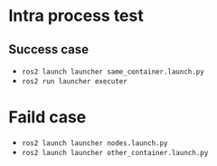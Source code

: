 # Intra process test

## Success case
* `ros2 launch launcher same_container.launch.py`
* `ros2 run launcher executer`

# Faild case
* `ros2 launch launcher nodes.launch.py`
* `ros2 launch launcher other_container.launch.py`